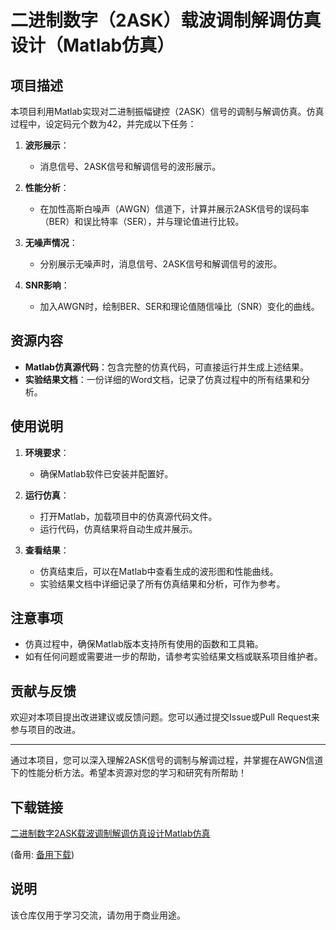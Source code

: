 # 二进制数字（2ASK）载波调制解调仿真设计（Matlab仿真）

## 项目描述

本项目利用Matlab实现对二进制振幅键控（2ASK）信号的调制与解调仿真。仿真过程中，设定码元个数为42，并完成以下任务：

1. **波形展示**：
   - 消息信号、2ASK信号和解调信号的波形展示。

2. **性能分析**：
   - 在加性高斯白噪声（AWGN）信道下，计算并展示2ASK信号的误码率（BER）和误比特率（SER），并与理论值进行比较。

3. **无噪声情况**：
   - 分别展示无噪声时，消息信号、2ASK信号和解调信号的波形。

4. **SNR影响**：
   - 加入AWGN时，绘制BER、SER和理论值随信噪比（SNR）变化的曲线。

## 资源内容

- **Matlab仿真源代码**：包含完整的仿真代码，可直接运行并生成上述结果。
- **实验结果文档**：一份详细的Word文档，记录了仿真过程中的所有结果和分析。

## 使用说明

1. **环境要求**：
   - 确保Matlab软件已安装并配置好。

2. **运行仿真**：
   - 打开Matlab，加载项目中的仿真源代码文件。
   - 运行代码，仿真结果将自动生成并展示。

3. **查看结果**：
   - 仿真结束后，可以在Matlab中查看生成的波形图和性能曲线。
   - 实验结果文档中详细记录了所有仿真结果和分析，可作为参考。

## 注意事项

- 仿真过程中，确保Matlab版本支持所有使用的函数和工具箱。
- 如有任何问题或需要进一步的帮助，请参考实验结果文档或联系项目维护者。

## 贡献与反馈

欢迎对本项目提出改进建议或反馈问题。您可以通过提交Issue或Pull Request来参与项目的改进。

---

通过本项目，您可以深入理解2ASK信号的调制与解调过程，并掌握在AWGN信道下的性能分析方法。希望本资源对您的学习和研究有所帮助！

## 下载链接
[二进制数字2ASK载波调制解调仿真设计Matlab仿真](https://pan.quark.cn/s/43d6773c4e90) 

(备用: [备用下载](https://pan.baidu.com/s/1kGbnFw3j6J2rME33lS1IWg?pwd=1234))

## 说明

该仓库仅用于学习交流，请勿用于商业用途。
